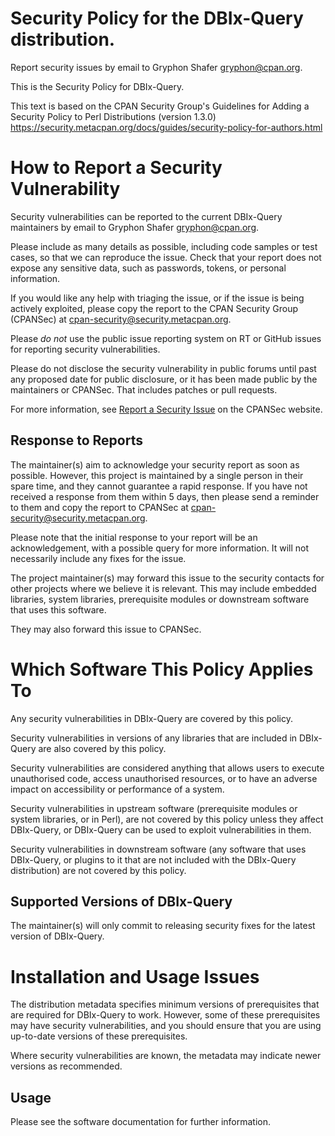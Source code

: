 # Security Policy for the DBIx-Query distribution.

Report security issues by email to Gryphon Shafer <gryphon@cpan.org>.

This is the Security Policy for DBIx-Query.

This text is based on the CPAN Security Group's Guidelines for Adding
a Security Policy to Perl Distributions (version 1.3.0)
https://security.metacpan.org/docs/guides/security-policy-for-authors.html

# How to Report a Security Vulnerability

Security vulnerabilities can be reported to the current DBIx-Query
maintainers by email to Gryphon Shafer <gryphon@cpan.org>.

Please include as many details as possible, including code samples
or test cases, so that we can reproduce the issue.  Check that your
report does not expose any sensitive data, such as passwords,
tokens, or personal information.

If you would like any help with triaging the issue, or if the issue
is being actively exploited, please copy the report to the CPAN
Security Group (CPANSec) at <cpan-security@security.metacpan.org>.

Please *do not* use the public issue reporting system on RT or
GitHub issues for reporting security vulnerabilities.

Please do not disclose the security vulnerability in public forums
until past any proposed date for public disclosure, or it has been
made public by the maintainers or CPANSec.  That includes patches or
pull requests.

For more information, see
[Report a Security Issue](https://security.metacpan.org/docs/report.html)
on the CPANSec website.

## Response to Reports

The maintainer(s) aim to acknowledge your security report as soon as
possible.  However, this project is maintained by a single person in
their spare time, and they cannot guarantee a rapid response.  If you
have not received a response from them within 5 days, then
please send a reminder to them and copy the report to CPANSec at
<cpan-security@security.metacpan.org>.

Please note that the initial response to your report will be an
acknowledgement, with a possible query for more information.  It
will not necessarily include any fixes for the issue.

The project maintainer(s) may forward this issue to the security
contacts for other projects where we believe it is relevant.  This
may include embedded libraries, system libraries, prerequisite
modules or downstream software that uses this software.

They may also forward this issue to CPANSec.

# Which Software This Policy Applies To

Any security vulnerabilities in DBIx-Query are covered by this policy.

Security vulnerabilities in versions of any libraries that are
included in DBIx-Query are also covered by this policy.

Security vulnerabilities are considered anything that allows users
to execute unauthorised code, access unauthorised resources, or to
have an adverse impact on accessibility or performance of a system.

Security vulnerabilities in upstream software (prerequisite modules
or system libraries, or in Perl), are not covered by this policy
unless they affect DBIx-Query, or DBIx-Query can
be used to exploit vulnerabilities in them.

Security vulnerabilities in downstream software (any software that
uses DBIx-Query, or plugins to it that are not included with the
DBIx-Query distribution) are not covered by this policy.

## Supported Versions of DBIx-Query

The maintainer(s) will only commit to releasing security fixes for
the latest version of DBIx-Query.

# Installation and Usage Issues

The distribution metadata specifies minimum versions of
prerequisites that are required for DBIx-Query to work.  However, some
of these prerequisites may have security vulnerabilities, and you
should ensure that you are using up-to-date versions of these
prerequisites.

Where security vulnerabilities are known, the metadata may indicate
newer versions as recommended.

## Usage

Please see the software documentation for further information.
